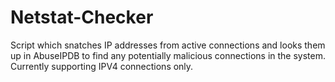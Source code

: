 # Netstat-Checker
Script which snatches IP addresses from active connections and looks them up in AbuseIPDB to find any potentially malicious connections in the system.
Currently supporting IPV4 connections only.
